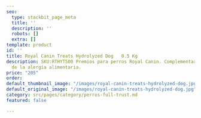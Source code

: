 ```yaml
---
seo:
  type: stackbit_page_meta
  title: ''
  description: ''
  robots: []
  extra: []
template: product
id: ''
title: Royal Canin Treats Hydrolyzed Dog   0.5 Kg
description: SKU:RTHYT500 Premios para perros Royal Canin. Complementarios al tratamiento
  de la alergia alimentaria.
price: "205"
order: 
default_thumbnail_image: "/images/royal-canin-treats-hydrolyzed-dog.jpg"
default_original_image: "/images/royal-canin-treats-hydrolyzed-dog.jpg"
category: src/pages/category/perros-full-trust.md
featured: false

---
```

